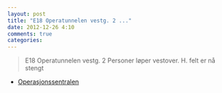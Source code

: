 ```yaml
---
layout: post
title: "E18 Operatunnelen vestg. 2 ..."
date: 2012-12-26 4:10
comments: true
categories: 
---
```

> E18 Operatunnelen vestg. 2 Personer løper vestover. H. felt er nå stengt 
- [Operasjonssentralen](http://twitter.com/oslopolitiops/statuses/283907706962710528)

